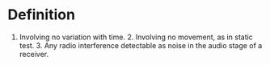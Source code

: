 # Definition

1.  Involving no variation with time. 2. Involving no movement, as in
    static test. 3. Any radio interference detectable as noise in the
    audio stage of a receiver.

